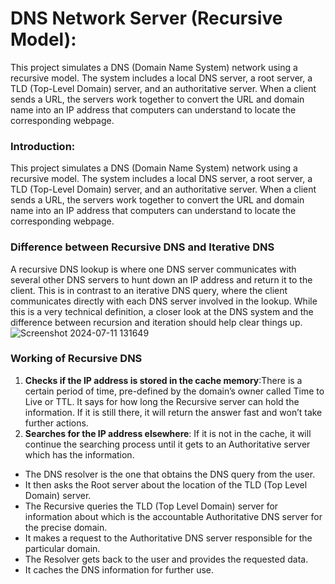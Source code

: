 # DNS Network Server (Recursive Model):
This project simulates a DNS (Domain Name System) network using a recursive model. The system includes a local DNS server, a root server, a TLD (Top-Level Domain) server, and an authoritative server. When a client sends a URL, the servers work together to convert the URL and domain name into an IP address that computers can understand to locate the corresponding webpage.

### Introduction:
This project simulates a DNS (Domain Name System) network using a recursive model. The system includes a local DNS server, a root server, a TLD (Top-Level Domain) server, and an authoritative server. When a client sends a URL, the servers work together to convert the URL and domain name into an IP address that computers can understand to locate the corresponding webpage.

### Difference between Recursive DNS and Iterative DNS
A recursive DNS lookup is where one DNS server communicates with several other DNS servers to hunt down an IP address and return it to the client. This is in contrast to an iterative DNS query, where the client communicates directly with each DNS server involved in the lookup. While this is a very technical definition, a closer look at the DNS system and the difference between recursion and iteration should help clear things up.
![Screenshot 2024-07-11 131649](https://github.com/Rishitamamidipalli/DNS_Server/assets/123208162/72f56f90-900e-46c3-b37e-d48279557b98)

### Working of Recursive DNS

1. **Checks if the IP address is stored in the cache memory**:There is a certain period of time, pre-defined by the domain’s owner called Time to Live or TTL. It says for how long the Recursive server can hold the information. If it is still there, it will return the answer fast and won’t take further actions.
2. **Searches for the IP address elsewhere**: If it is not in the cache, it will continue the searching process until it gets to an Authoritative server which has the information.
 - The DNS resolver is the one that obtains the DNS query from the user.
 - It then asks the Root server about the location of the TLD (Top Level Domain) server.
 - The Recursive queries the TLD (Top Level Domain) server for information about which is the accountable Authoritative DNS server for the precise domain.
 - It makes a request to the Authoritative DNS server responsible for the particular domain. 
 - The Resolver gets back to the user and provides the requested data.
 - It caches the DNS information for further use.
